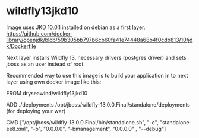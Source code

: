 # wildfly13jkd10

Image uses JKD 10.0.1 installed on debian as a first layer. 
https://github.com/docker-library/openjdk/blob/59b305bb797b6cb60fa41e74448a68b4f0cdb813/10/jdk/Dockerfile

Next layer installs Wildfly 13, necessary drivers (postgres driver) and sets jboss as an user instead of root.

Recommended way to use this image is to build your application in to next layer using own docker image like this:

FROM dryseawind/wildfly13jkd10

ADD ./deployments /opt/jboss/wildfly-13.0.0.Final/standalone/deployments (for deploying your war)

CMD ["/opt/jboss/wildfly-13.0.0.Final/bin/standalone.sh", "-c", "standalone-ee8.xml", "-b", "0.0.0.0", "-bmanagement", "0.0.0.0" , "--debug"]
